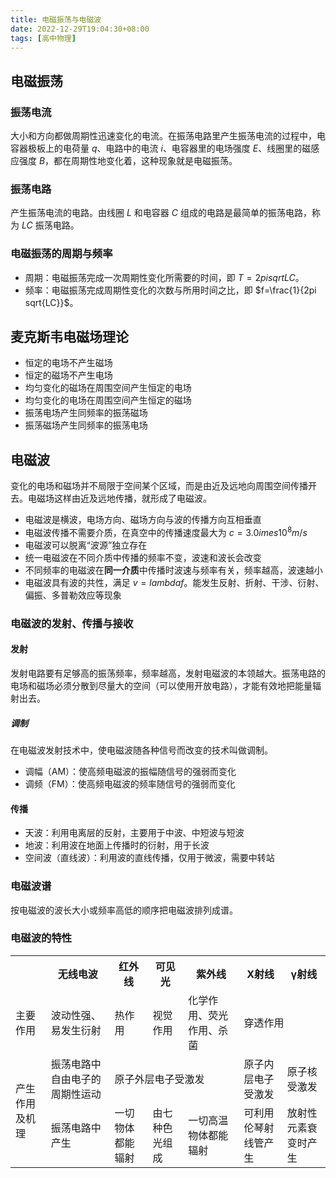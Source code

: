 ```yaml
---
title: 电磁振荡与电磁波
date: 2022-12-29T19:04:30+08:00
tags: [高中物理]
---
```

## 电磁振荡

### 振荡电流

大小和方向都做周期性迅速变化的电流。在振荡电路里产生振荡电流的过程中，电容器极板上的电荷量 $q$、电路中的电流 $i$、电容器里的电场强度 $E$、线圈里的磁感应强度 $B$，都在周期性地变化着，这种现象就是电磁振荡。

### 振荡电路

产生振荡电流的电路。由线圈 $L$ 和电容器 $C$ 组成的电路是最简单的振荡电路，称为 $LC$ 振荡电路。

### 电磁振荡的周期与频率

* 周期：电磁振荡完成一次周期性变化所需要的时间，即 $T=2pi sqrt{LC}$。
* 频率：电磁振荡完成周期性变化的次数与所用时间之比，即 $f=\frac{1}{2pi sqrt{LC}}$。

## 麦克斯韦电磁场理论

* 恒定的电场不产生磁场
* 恒定的磁场不产生电场
* 均匀变化的磁场在周围空间产生恒定的电场
* 均匀变化的电场在周围空间产生恒定的磁场
* 振荡电场产生同频率的振荡磁场
* 振荡磁场产生同频率的振荡电场

## 电磁波

变化的电场和磁场并不局限于空间某个区域，而是由近及远地向周围空间传播开去。电磁场这样由近及远地传播，就形成了电磁波。

* 电磁波是横波，电场方向、磁场方向与波的传播方向互相垂直
* 电磁波传播不需要介质，在真空中的传播速度最大为 $c=3.0	imes 10^8 m/s$
* 电磁波可以脱离“波源”独立存在
* 统一电磁波在不同介质中传播的频率不变，波速和波长会改变
* 不同频率的电磁波在**同一介质**中传播时波速与频率有关，频率越高，波速越小
* 电磁波具有波的共性，满足 $v=lambda f$。能发生反射、折射、干涉、衍射、偏振、多普勒效应等现象

### 电磁波的发射、传播与接收

#### 发射

发射电路要有足够高的振荡频率，频率越高，发射电磁波的本领越大。振荡电路的电场和磁场必须分散到尽量大的空间（可以使用开放电路），才能有效地把能量辐射出去。

##### 调制

在电磁波发射技术中，使电磁波随各种信号而改变的技术叫做调制。

* 调幅（AM）：使高频电磁波的振幅随信号的强弱而变化
* 调频（FM）：使高频电磁波的频率随信号的强弱而变化


#### 传播

* 天波：利用电离层的反射，主要用于中波、中短波与短波
* 地波：利用波在地面上传播时的衍射，用于长波
* 空间波（直线波）：利用波的直线传播，仅用于微波，需要中转站

### 电磁波谱

按电磁波的波长大小或频率高低的顺序把电磁波排列成谱。


### 电磁波的特性

<table>
<tr><th></th><th>无线电波</th><th>红外线</th><th>可见光</th><th>紫外线</th><th>X射线</th><th>γ射线</th></tr>
<tr><td>主要作用</td><td>波动性强、易发生衍射</td><td>热作用</td><td>视觉作用</td><td>化学作用、荧光作用、杀菌</td><td colspan=2>穿透作用</td></tr>
  <tr><td rowspan=2>产生作用及机理</td><td>振荡电路中自由电子的周期性运动</td><td colspan=3>原子外层电子受激发</td><td>原子内层电子受激发</td><td>原子核受激发</td></tr>
  <tr><td>振荡电路中产生</td><td>一切物体都能辐射</td><td>由七种色光组成</td><td>一切高温物体都能辐射</td><td>可利用伦琴射线管产生</td><td>放射性元素衰变时产生</td></tr>
</table>